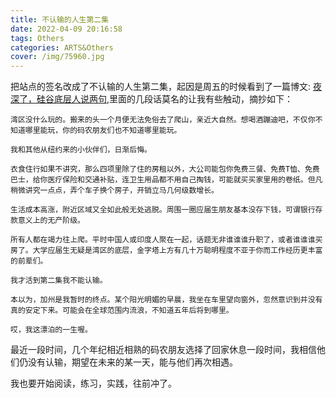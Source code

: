 ```yaml
---
title: 不认输的人生第二集
date: 2022-04-09 20:16:58
tags: Others
categories: ARTS&Others
cover: /img/75960.jpg
---
```



把站点的签名改成了不认输的人生第二集，起因是周五的时候看到了一篇博文: [夜深了，硅谷底层人说两句](https://tcxx.info/adventure/662.html),里面的几段话莫名的让我有些触动，摘抄如下：
```text
湾区没什么玩的。搬来的头一个月便无法免俗去了爬山，亲近大自然。想喝酒蹦迪吧，不仅你不知道哪里能玩，你的码农朋友们也不知道哪里能玩。

我和其他从纽约来的小伙伴们，日渐后悔。

衣食住行如果不讲究，那么四项里除了住的房租以外，大公司能包你免费三餐、免费T恤、免费巴士，给你医疗保险和交通补贴，连卫生用品都不用自己掏钱，可能就买买家里用的卷纸。但凡稍微讲究一点点，弄个车子换个房子，开销立马几何级数增长。

生活成本高涨，附近区域又全如此般无处逃脱。周围一圈应届生朋友基本没存下钱，可谓银行存款意义上的无产阶级。

所有人都在竭力往上爬。平时中国人或印度人聚在一起，话题无非谁谁谁升职了，或者谁谁谁买房了。大学应届生无疑是湾区的底层，金字塔上方有几十万聪明程度不亚于你而工作经历更丰富的前辈们。

我才活到第二集我不能认输。

本以为，加州是我暂时的终点。某个阳光明媚的早晨，我坐在车里望向窗外，忽然意识到并没有真的安定下来。可能会在全球范围内流浪，不知道五年后将到哪里。

哎，我这漂泊的一生喔。
```

[//]: # (想了想，学生生活可以看成我的人生第一集，那么，现在正好是我的人生第二集。)

[//]: # ()
[//]: # (上个月，年龄相近且比较熟悉的同一个项目组的同事陆陆续续的走了四个，有的同事开玩笑的跟我说这里磨灭他写代码的激情，其实我知道，他说的并不夸张。)

[//]: # ()
[//]: # (不认输的人生第二集不代表不会离开，希望自己在比较长的时间里仍然可以保持着激情。)

最近一段时间，几个年纪相近相熟的码农朋友选择了回家休息一段时间，我相信他们仍没有认输，期望在未来的某一天，能与他们再次相遇。

我也要开始阅读，练习，实践，往前冲了。
